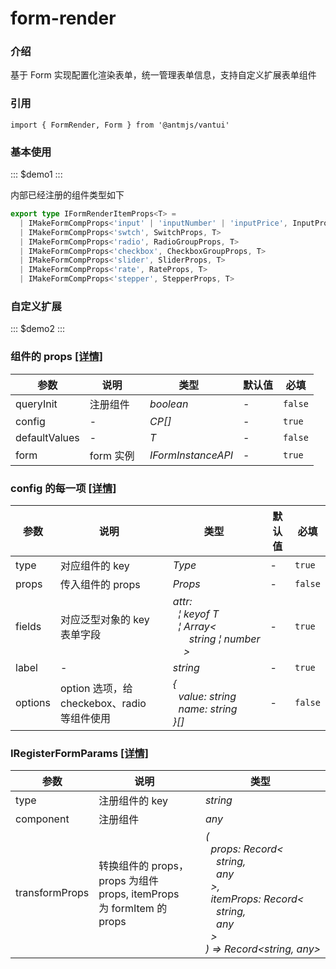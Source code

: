 # form-render

### 介绍

基于 Form 实现配置化渲染表单，统一管理表单信息，支持自定义扩展表单组件

### 引用

```tsx
import { FormRender, Form } from '@antmjs/vantui'
```

### 基本使用

::: $demo1 :::

内部已经注册的组件类型如下

```ts
export type IFormRenderItemProps<T> =
  | IMakeFormCompProps<'input' | 'inputNumber' | 'inputPrice', InputProps, T>
  | IMakeFormCompProps<'swtch', SwitchProps, T>
  | IMakeFormCompProps<'radio', RadioGroupProps, T>
  | IMakeFormCompProps<'checkbox', CheckboxGroupProps, T>
  | IMakeFormCompProps<'slider', SliderProps, T>
  | IMakeFormCompProps<'rate', RateProps, T>
  | IMakeFormCompProps<'stepper', StepperProps, T>
```

### 自定义扩展

::: $demo2 :::

### 组件的 props [[详情]](https://github.com/AntmJS/vantui/tree/main/packages/vantui/types/form-render.d.ts)

| 参数          | 说明      | 类型                                | 默认值 | 必填    |
| ------------- | --------- | ----------------------------------- | ------ | ------- |
| queryInit     | 注册组件  | _&nbsp;&nbsp;boolean<br/>_          | -      | `false` |
| config        | -         | _&nbsp;&nbsp;CP[]<br/>_             | -      | `true`  |
| defaultValues | -         | _&nbsp;&nbsp;T<br/>_                | -      | `false` |
| form          | form 实例 | _&nbsp;&nbsp;IFormInstanceAPI<br/>_ | -      | `true`  |

### config 的每一项 [[详情]](https://github.com/AntmJS/vantui/tree/main/packages/vantui/types/form-render.d.ts)

| 参数    | 说明                                        | 类型                                                                                                                                                                                                                                                            | 默认值 | 必填    |
| ------- | ------------------------------------------- | --------------------------------------------------------------------------------------------------------------------------------------------------------------------------------------------------------------------------------------------------------------- | ------ | ------- |
| type    | 对应组件的 key                              | _&nbsp;&nbsp;Type<br/>_                                                                                                                                                                                                                                         | -      | `true`  |
| props   | 传入组件的 props                            | _&nbsp;&nbsp;Props<br/>_                                                                                                                                                                                                                                        | -      | `false` |
| fields  | 对应泛型对象的 key 表单字段                 | _&nbsp;&nbsp;attr:<br/>&nbsp;&nbsp;&nbsp;&nbsp;&brvbar;&nbsp;keyof&nbsp;T<br/>&nbsp;&nbsp;&nbsp;&nbsp;&brvbar;&nbsp;Array<<br/>&nbsp;&nbsp;&nbsp;&nbsp;&nbsp;&nbsp;&nbsp;&nbsp;string&nbsp;&brvbar;&nbsp;number<br/>&nbsp;&nbsp;&nbsp;&nbsp;&nbsp;&nbsp;><br/>_ | -      | `true`  |
| label   | -                                           | _&nbsp;&nbsp;string<br/>_                                                                                                                                                                                                                                       | -      | `true`  |
| options | option 选项，给 checkebox、radio 等组件使用 | _&nbsp;&nbsp;{<br/>&nbsp;&nbsp;&nbsp;&nbsp;value:&nbsp;string<br/>&nbsp;&nbsp;&nbsp;&nbsp;name:&nbsp;string<br/>&nbsp;&nbsp;}[]<br/>_                                                                                                                           | -      | `false` |

### IRegisterFormParams [[详情]](https://github.com/AntmJS/vantui/tree/main/packages/vantui/types/form-render.d.ts)

| 参数           | 说明                                                                  | 类型                                                                                                                                                                                                                                                                                                                                                                                                                                  |
| -------------- | --------------------------------------------------------------------- | ------------------------------------------------------------------------------------------------------------------------------------------------------------------------------------------------------------------------------------------------------------------------------------------------------------------------------------------------------------------------------------------------------------------------------------- |
| type           | 注册组件的 key                                                        | _&nbsp;&nbsp;string<br/>_                                                                                                                                                                                                                                                                                                                                                                                                             |
| component      | 注册组件                                                              | _&nbsp;&nbsp;any<br/>_                                                                                                                                                                                                                                                                                                                                                                                                                |
| transformProps | 转换组件的 props， props 为组件 props, itemProps 为 formItem 的 props | _&nbsp;&nbsp;(<br/>&nbsp;&nbsp;&nbsp;&nbsp;props:&nbsp;Record<<br/>&nbsp;&nbsp;&nbsp;&nbsp;&nbsp;&nbsp;string,<br/>&nbsp;&nbsp;&nbsp;&nbsp;&nbsp;&nbsp;any<br/>&nbsp;&nbsp;&nbsp;&nbsp;>,<br/>&nbsp;&nbsp;&nbsp;&nbsp;itemProps:&nbsp;Record<<br/>&nbsp;&nbsp;&nbsp;&nbsp;&nbsp;&nbsp;string,<br/>&nbsp;&nbsp;&nbsp;&nbsp;&nbsp;&nbsp;any<br/>&nbsp;&nbsp;&nbsp;&nbsp;><br/>&nbsp;&nbsp;)&nbsp;=>&nbsp;Record<string,&nbsp;any><br/>_ |
